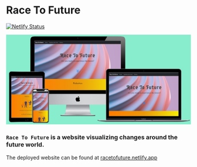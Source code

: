 # Race To Future

[![Netlify Status](https://api.netlify.com/api/v1/badges/e1c579b9-d7b9-4fd8-9f6a-15a7c6b1bdca/deploy-status)](https://racetofuture.netlify.app)

[![Race To Future](./Race%20To%20Future.jpg)](https://racetofuture.netlify.app)

### `Race To Future` is a website visualizing changes around the future world.

The deployed website can be found at [racetofuture.netlify.app](https://racetofuture.netlify.app)
